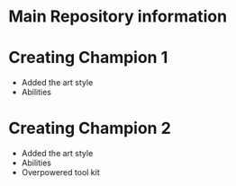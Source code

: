 # Main Repository information

# Creating Champion 1
* Added the art style
* Abilities

# Creating Champion 2
* Added the art style
* Abilities
* Overpowered tool kit